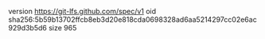 version https://git-lfs.github.com/spec/v1
oid sha256:5b59b13702ffcb8eb3d20e818cda0698328ad6aa5214297cc02e6ac929d3b5d6
size 965

